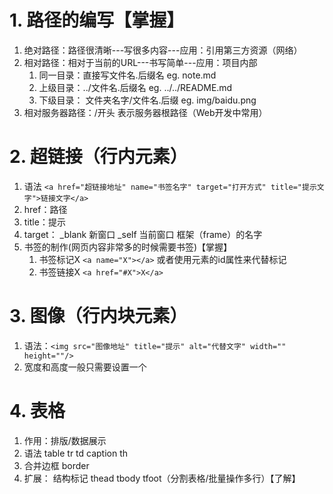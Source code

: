 # 1. 路径的编写【掌握】
1. 绝对路径：路径很清晰---写很多内容---应用：引用第三方资源（网络）
2. 相对路径：相对于当前的URL---书写简单---应用：项目内部
	1. 同一目录：直接写文件名.后缀名 eg. note.md
	2. 上级目录：../文件名.后缀名  eg. ../../README.md
	3. 下级目录： 文件夹名字/文件名.后缀 eg. img/baidu.png
3. 相对服务器路径：/开头 表示服务器根路径（Web开发中常用）
# 2. 超链接（行内元素）
1. 语法 ``` <a href="超链接地址" name="书签名字" target="打开方式" title="提示文字">链接文字</a> ```
2. href：路径
3. title：提示
4. target： _blank 新窗口 _self 当前窗口 框架（frame）的名字
5. 书签的制作(网页内容非常多的时候需要书签)【掌握】
	1. 书签标记X ```<a name="X"></a>``` 或者使用元素的id属性来代替标记
	2. 书签链接X ```<a href="#X">X</a>```
# 3. 图像（行内块元素）
1. 语法：```<img src="图像地址" title="提示" alt="代替文字" width="" height=""/>```
2. 宽度和高度一般只需要设置一个
# 4. 表格
1. 作用：排版/数据展示
2. 语法 table tr td caption th
3. 合并边框 border
4. 扩展： 结构标记 thead tbody tfoot（分割表格/批量操作多行）【了解】